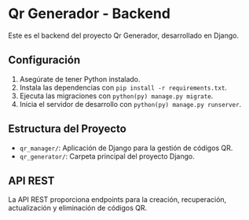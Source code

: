 # Qr Generador - Backend

Este es el backend del proyecto Qr Generador, desarrollado en Django. 

## Configuración

1. Asegúrate de tener Python instalado.
2. Instala las dependencias con `pip install -r requirements.txt`.
3. Ejecuta las migraciones con `python(py) manage.py migrate`.
4. Inicia el servidor de desarrollo con `python(py) manage.py runserver`.

## Estructura del Proyecto

- `qr_manager/`: Aplicación de Django para la gestión de códigos QR.
- `qr_generator/`: Carpeta principal del proyecto Django.

## API REST

La API REST proporciona endpoints para la creación, recuperación, actualización y eliminación de códigos QR. 